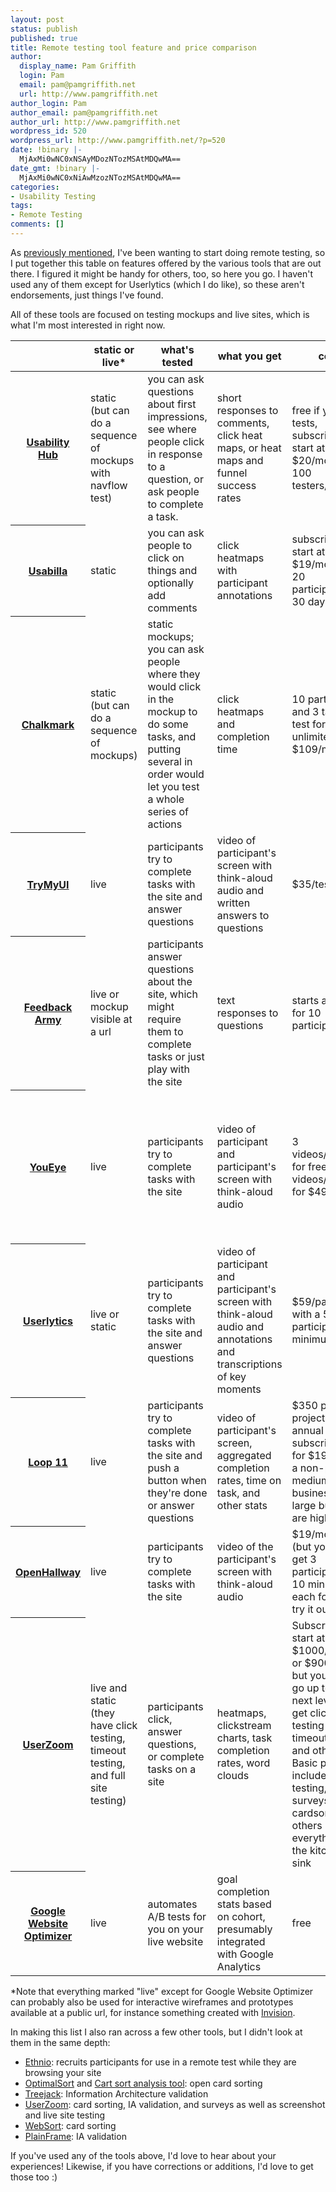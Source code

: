 ```yaml
---
layout: post
status: publish
published: true
title: Remote testing tool feature and price comparison
author:
  display_name: Pam Griffith
  login: Pam
  email: pam@pamgriffith.net
  url: http://www.pamgriffith.net
author_login: Pam
author_email: pam@pamgriffith.net
author_url: http://www.pamgriffith.net
wordpress_id: 520
wordpress_url: http://www.pamgriffith.net/?p=520
date: !binary |-
  MjAxMi0wNC0xNSAyMDozNTozMSAtMDQwMA==
date_gmt: !binary |-
  MjAxMi0wNC0xNiAwMzozNTozMSAtMDQwMA==
categories:
- Usability Testing
tags:
- Remote Testing
comments: []
---
```

<p>As <a title="IA Summit 2012 Notes: Crowdsourced Remote Unmoderated Usability Testing" href="http://www.pamgriffith.net/blog/ias12-notes-remote-unmoderated-testing">previously mentioned</a>, I've been wanting to start doing remote testing, so I put together this table on features offered by the various tools that are out there. I figured it might be handy for others, too, so here you go. I haven't used any of them except for Userlytics (which I do like), so these aren't endorsements, just things I've found.</p>
<p>All of these tools are focused on testing mockups and live sites, which is what I'm most interested in right now.</p>
<table>
<thead>
<tr>
<th></th>
<th>static or live*</th>
<th>what's tested</th>
<th>what you get</th>
<th>cost</th>
<th>recruits</th>
</tr>
</thead>
<tbody>
<tr>
<th><a href="http://usabilityhub.com/">Usability Hub</a></th>
<td>static (but can do a sequence of mockups with navflow test)</td>
<td>you can ask questions about first impressions, see where people click in response to a question, or ask people to complete a task.</td>
<td>short responses to comments, click heat maps, or heat maps and funnel success rates</td>
<td>free if you do tests, subscriptions start at $20/month for 100 testers/month</td>
<td>yes (other designers), or recruit your own (which doesn't use up monthly tester budget)</td>
</tr>
<tr>
<th><a href="http://usabilla.com/">Usabilla</a></th>
<td>static</td>
<td>you can ask people to click on things and optionally add comments</td>
<td>click heatmaps with participant annotations</td>
<td>subscriptions start at $19/month for 20 participants, 30 day trial</td>
<td>no</td>
</tr>
<tr>
<th><a href="http://www.optimalworkshop.com/chalkmark.htm">Chalkmark</a></th>
<td>static (but can do a sequence of mockups)</td>
<td>static mockups; you can ask people where they would click in the mockup to do some tasks, and putting several in order would let you test a whole series of actions</td>
<td>click heatmaps and completion time</td>
<td>10 participants and 3 tasks per test for free, unlimited for $109/month</td>
<td>no</td>
</tr>
<tr>
<th><a href="http://www.trymyui.com/">TryMyUI</a></th>
<td>live</td>
<td>participants try to complete tasks with the site and answer questions</td>
<td>video of participant's screen with think-aloud audio and written answers to questions</td>
<td>$35/test</td>
<td>yes, with requested demographics</td>
</tr>
<tr>
<th><a href="http://www.feedbackarmy.com/">Feedback Army</a></th>
<td>live or mockup visible at a url</td>
<td>participants answer questions about the site, which might require them to complete tasks or just play with the site</td>
<td>text responses to questions</td>
<td>starts at $20 for 10 participants</td>
<td>yes, all participants are from mechanical turk</td>
</tr>
<tr>
<th><a href="http://www.youeye.com/">YouEye</a></th>
<td>live</td>
<td>participants try to complete tasks with the site</td>
<td>video of participant and participant's screen with think-aloud audio</td>
<td>3 videos/month for free, 25 videos/month for $49/month</td>
<td>yes, but maybe not with custom demographics. $19 each with free plan, $9 each with subscription, or you can recruit your own for no extra cost</td>
</tr>
<tr>
<th><a href="http://www.userlytics.com/">Userlytics</a></th>
<td>live or static</td>
<td>participants try to complete tasks with the site and answer questions</td>
<td>video of participant and participant's screen with think-aloud audio and annotations and transcriptions of key moments</td>
<td>$59/participant with a 5 participant minimum</td>
<td>yes, with requested demographics (some demographic requests may require custom price quotes)</td>
</tr>
<tr>
<th><a href="http://www.loop11.com/">Loop 11</a></th>
<td>live</td>
<td>participants try to complete tasks with the site and push a button when they're done or answer questions</td>
<td>video of participant's screen, aggregated completion rates, time on task, and other stats</td>
<td>$350 per project or annual subscription for $1900 (for a non-profit, medium business and large business are higher)</td>
<td>no</td>
</tr>
<tr>
<th><a href="http://www.openhallway.com/">OpenHallway</a></th>
<td>live</td>
<td>participants try to complete tasks with the site</td>
<td>video of the participant's screen with think-aloud audio</td>
<td>$19/month (but you can get 3 participants for 10 minutes each for free to try it out)</td>
<td>no</td>
</tr>
<tr>
<th><a href="http://www.userzoom.com">UserZoom</a></th>
<td>live and static (they have click testing, timeout testing, and full site testing)</td>
<td>participants click, answer questions, or complete tasks on a site</td>
<td>heatmaps, clickstream charts, task completion rates, word clouds</td>
<td>Subscriptions start at $1000/month or $9000/year, but you need to go up to the next level to get click testing and timeout testing and other tools. Basic plan includes live testing, surveys, and cardsort, others include everything but the kitchen sink</td>
<td>yes, they integrate with marketing panels (may be additional cost?)</td>
</tr>
<tr>
<th><a href="http://www.google.com/websiteoptimizer">Google Website Optimizer</a></th>
<td>live</td>
<td>automates A/B tests for you on your live website</td>
<td>goal completion stats based on cohort, presumably integrated with Google Analytics</td>
<td>free</td>
<td>N/A, it's your existing users</td>
</tr>
</tbody>
</table>
<p>*Note that everything marked "live" except for Google Website Optimizer can probably also be used for interactive wireframes and prototypes available at a public url, for instance something created with <a href="http://www.invisionapp.com/">Invision</a>.</p>
<p>In making this list I also ran across a few other tools, but I didn't look at them in the same depth:</p>
<ul>
<li><a href="http://ethn.io/">Ethnio</a>: recruits participants for use in a remote test while they are browsing your site</li>
<li><a href="http://www.optimalworkshop.com/optimalsort.htm">OptimalSort</a> and <a href="http://www.userpoint.fi/tools/card_sort_cluster_analysis_tool/">Cart sort analysis tool</a>: open card sorting</li>
<li><a href="http://www.optimalworkshop.com/treejack.htm">Treejack</a>: Information Architecture validation</li>
<li><a href="http://www.userzoom.com">UserZoom</a>: card sorting, IA validation, and surveys as well as screenshot and live site testing</li>
<li><a href="http://uxpunk.com/websort/">WebSort</a>: card sorting</li>
<li><a href="http://uxpunk.com/plainframe/">PlainFrame</a>: IA validation</li>
</ul>
<p>If you've used any of the tools above, I'd love to hear about your experiences! Likewise, if you have corrections or additions, I'd love to get those too :)</p>
